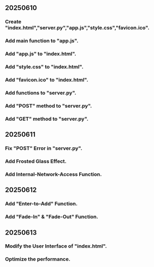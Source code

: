 ## 20250610
### Create "index.html","server.py","app.js","style.css","favicon.ico".
### Add main function to "app.js".
### Add "app.js" to "index.html".
### Add "style.css" to "index.html".
### Add "favicon.ico" to "index.html".
### Add functions to "server.py".
### Add "POST" method to "server.py".
### Add "GET" method to "server.py".

## 20250611
### Fix "POST" Error in "server.py".
### Add Frosted Glass Effect.
### Add Internal-Network-Access Function.

## 20250612
### Add "Enter-to-Add" Function.
### Add "Fade-In" & "Fade-Out" Function.

## 20250613
### Modify the User Interface of "index.html".
### Optimize the performance.